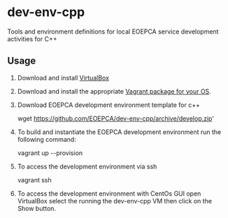 # dev-env-cpp
Tools and environment definitions for local EOEPCA service development activities for C++

## Usage
1. Download and install [VirtualBox](https://www.virtualbox.org/) 

2. Download and install the appropriate [Vagrant package for your OS](https://www.vagrantup.com/downloads.html).

3. Download EOEPCA development environment template for c++ 
    
    wget https://github.com/EOEPCA/dev-env-cpp/archive/develop.zip'

4. To build and instantiate the EOEPCA development environment run the following command:

    vagrant up --provision

5. To access the development environment via ssh

    vagrant ssh

6. To access the development environment with CentOs GUI open VirtualBox select the running the dev-env-cpp VM then click on the Show button.

